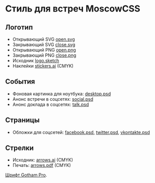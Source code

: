 # Стиль для встреч MoscowCSS

## Логотип

- Открывающий SVG [open.svg](logo/open.svg)
- Закрывающий SVG [close.svg](logo/close.svg)
- Открывающий PNG [open.png](logo/open.png)
- Закрывающий PNG [close.png](logo/close.png)
- Исходник [logo.sketch](logo/logo.sketch)
- Наклейки [stickers.ai](logo/stickers-p.ai) (CMYK)

## События

- Фоновая картинка для ноутбука: [desktop.psd](events/desktop.psd)
- Анонс встречи в соцсетях: [social.psd](events/social.psd)
- Анонс доклада в соцсетях: [talk.psd](events/talk.psd)

## Страницы

- Обложки для соцсетей: [facebook.psd](pages/facebook.psd), [twitter.psd](pages/twitter.psd), [vkontakte.psd](pages/vkontakte.psd)

## Стрелки

- Исходник: [arrows.ai](arrows/arrows.ai) (CMYK)
- Печать: [arrows.pdf](arrows/arrows.pdf) (CMYK)

[Шрифт Gotham Pro](https://github.com/Seafnox/Gothampro).
